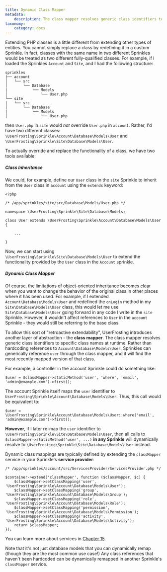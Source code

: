 ```yaml
---
title: Dynamic Class Mapper
metadata:
    description: The class mapper resolves generic class identifiers to specific class names at runtime. This makes it easy to override entire classes in your Sprinkle.
taxonomy:
    category: docs
---
```


Extending PHP classes is a little different from extending other types of entities.  You cannot simply replace a class by redefining it in a custom Sprinkle.  In fact, classes with the same name in two different Sprinkles would be treated as two different fully-qualified classes.  For example, if I loaded the Sprinkles `Account` and `Site`, and I had the following structure:

```
sprinkles
├── account
│   └── src
│       └── Database
|           └── Models
│               └── User.php
└── site
|   └── src
│       └── Database
|           └── Models
│               └── User.php
```

then `User.php` in `site` would *not* override `User.php` in `account`.  Rather, I'd have two different classes: `\UserFrosting\Sprinkle\Account\Database\Models\User` and `\UserFrosting\Sprinkle\Site\Database\Models\User`.

To actually override and replace the functionality of a class, we have two tools available:

##### Class Inheritance

We could, for example, define our `User` class in the `site` Sprinkle to inherit from the `User` class in `account` using the `extends` keyword:

```
<?php

/* /app/sprinkles/site/src/Database\Models/User.php */

namespace \UserFrosting\Sprinkle\Site\Database\Models;

class User extends \UserFrosting\Sprinkle\Account\Database\Models\User
{

    ...

}

```

Now, we can start using `\UserFrosting\Sprinkle\Site\Database\Models\User` to extend the functionality provided by the `User` class in the `Account` sprinkle.

##### Dynamic Class Mapper

Of course, the limitations of object-oriented inheritance becomes clear when you want to change the behavior of the original class in other places where it has been used.  For example, if I extended `Account\Database\Models\User` and redefined the `onLogin` method in my `Site\Database\Models\User` class, this would let me use `Site\Database\Models\User` going forward in any code I write in the `site` Sprinkle.  However, it wouldn't affect references to `User` in the `account` Sprinkle - they would still be referring to the base class.

To allow this sort of "retroactive extendability", UserFrosting introduces another layer of abstraction - the **class mapper**.  The class mapper resolves generic class identifiers to specific class names at runtime.  Rather than hardcoding references to `Account\Database\Models\User`, Sprinkles can generically reference `user` through the class mapper, and it will find the most recently mapped version of that class.

For example, a controller in the account Sprinkle could do something like:

```
$user = $classMapper->staticMethod('user', 'where', 'email', 'admin@example.com')->first();
```

The account Sprinkle itself maps the `user` identifier to `UserFrosting\Sprinkle\Account\Database\Models\User`.  Thus, this call would be equivalent to:

```
$user = \UserFrosting\Sprinkle\Account\Database\Models\User::where('email', 'admin@example.com')->first();
```

**However**, if I later re-map the `user` identifier to `\UserFrosting\Sprinkle\Site\Database\Models\User`, then all calls to `$classMapper->staticMethod('user', ...)` **in any Sprinkle** will dynamically resolve to `\UserFrosting\Sprinkle\Site\Database\Models\User` instead.

Dynamic class mappings are typically defined by extending the `classMapper` service in your Sprinkle's **service provider**:

```
/* /app/sprinkles/account/src/ServicesProvider/ServicesProvider.php */

$container->extend('classMapper', function ($classMapper, $c) {
    $classMapper->setClassMapping('user', 'UserFrosting\Sprinkle\Account\Database\Models\User');
    $classMapper->setClassMapping('group', 'UserFrosting\Sprinkle\Account\Database\Models\Group');
    $classMapper->setClassMapping('role', 'UserFrosting\Sprinkle\Account\Database\Models\Role');
    $classMapper->setClassMapping('permission', 'UserFrosting\Sprinkle\Account\Database\Models\Permission');
    $classMapper->setClassMapping('activity', 'UserFrosting\Sprinkle\Account\Database\Models\Activity');
    return $classMapper;
});
```

You can learn more about services in [Chapter 15](/services).

Note that it's not just database models that you can dynamically remap (though they are the most common use case!)  Any class references that haven't been hardcoded can be dynamically remapped in another Sprinkle's `classMapper` service.
